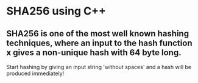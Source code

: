 # SHA256 using C++

## SHA256 is one of the most well known hashing techniques, where an input to the hash function x gives a non-unique hash with 64 byte long.

Start hashing by giving an input string 'without spaces' and a hash will be produced immediately!
